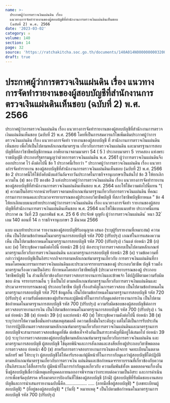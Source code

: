 ```yaml
---
name: >-
  ประกาศผู้ว่าการตรวจเงินแผ่นดิน เรื่อง
  แนวทางการจัดทำรายงานของผู้สอบบัญชีที่สำนักงานการตรวจเงินแผ่นดินเห็นชอบ
  (ฉบับที่ 2) พ.ศ. 2566
date: '2023-03-02'
category: ก
volume: 140
section: 14
page: 32
source: 'https://ratchakitcha.soc.go.th/documents/140A014N0000000003200.pdf'
draft: true
---
```


# ประกาศผู้ว่าการตรวจเงินแผ่นดิน เรื่อง แนวทางการจัดทำรายงานของผู้สอบบัญชีที่สำนักงานการตรวจเงินแผ่นดินเห็นชอบ (ฉบับที่ 2) พ.ศ. 2566

ประกาศผู้ว่าการตรวจเงินแผ่นดิน เรื่อง แนวทางการจัดทำรายงานของผู้สอบบัญชีที่สำนักงานการตรวจเงินแผ่นดินเห็นชอบ (ฉบับที่ 2) พ.ศ. 2566 โดยที่เป็นการสมควรแก้ไขเพิ่มเติมประกาศผู้ว่าการตรวจเงินแผ่นดิน เรื่อง แนวทางการจัดทำ รายงานของผู้สอบบัญชี ที่ สานักงานการตรวจเงินแผ่นดินเห็นชอบ เพื่อให้เป็นไปตามหลักเกณฑ์มาตรฐาน เกี่ยวกับการตรวจเงินแผ่นดิน และมาตรฐานการสอบบัญชีที่สภาวิชาชีพบัญชีกาหนด อาศัยอานาจตามมาตรา 54 ( 5 ) ประกอบมาตรา 5 วรรคสอง แห่งพระราชบัญญัติ ประกอบรัฐธรรมนูญว่าด้วยการตรวจเงินแผ่นดิน พ.ศ. 2561 ผู้ว่าการตรวจเงินแผ่นดินจึงออกประกาศ ไว้ ดังต่อไปนี้ ข้อ 1 ประกาศนี้เรียกว่า “ ประกาศผู้ว่าการตรวจเงินแผ่นดิน เรื่อง แนวทางกำรจัดทำรายงาน ของผู้สอบบัญชีที่สำนักงานการตรวจเงินแผ่นดินเห็นชอบ (ฉบับที่ 2) พ.ศ. 2566 ข้อ 2 ประกาศนี้ให้ใช้บังคับนับแต่วันถัดจากวันประกาศในราชกิจจานุเบกษาเป็นต้นไป ข้อ 3 ให้ยกเลิกความใน (ข) ของ (1) ของข้อ 3 แห่งประกาศผู้ว่าการตรวจเงินแผ่นดิน เรื่อง แนวทางการจัดทำรายงานของผู้สอบบัญชีที่สำนักงานการตรวจเงินแผ่นดินเห็นชอบ พ.ศ. 2564 และให้ใช้ความต่อไปนี้แทน “( ข) ความเป็นอิสระจากหน่วยรับตรวจตามหลักเกณฑ์มาตรฐานเกี่ยวกับการตรวจเงินแผ่นดิน ที่คณะกรรมการกาหนดและประมวลจรรยาบรรณของผู้ประกอบวิชาชีพบัญชี ที่สภาวิชาชีพบัญชีกาหนด ” ข้อ 4 ให้ยกเลิกแบบแนบท้ายประกาศผู้ว่าการตรวจเงินแผ่นดิน เรื่อง แนวทางการจัดทำ รายงานของผู้สอบบัญชีที่สำนักงานการตรวจเงินแผ่นดินเห็นชอบ พ.ศ. 2564 และให้ใช้แบบแนบท้าย ประกาศนี้แทน ประกาศ ณ วันที่ 23 กุมภาพันธ์ พ.ศ. 25 6 6 ประจักษ์ บุญยัง ผู้ว่าการตรวจเงินแผ่นดิน ้ หนา 32 ่ เลม 140 ตอนที่ 14 ก ราชกิจจานุเบกษา 3 มีนาคม 2566

แบบ แนบท้ายประกาศ รายงานของผู้สอบบัญชีรับอนุญาต เสนอ (ระบุผู้รับรายงานที่เหมาะสม) ความเห็น เป็นไปตามข้อกำหนดในมาตรฐานการสอบบัญชี รหัส 700 (ปรับปรุง) เกณฑ์ในการแสดงความเห็น เป็นไปตามข้อกาหนดในมาตรฐานการสอบบัญชี รหัส 700 (ปรับปรุง) เว้นแต่ ย่อหน้า 28 (ก) และ (ค) ให้ระบุข้อความดังต่อไปนี้ ย่อหน้า 28 (ก) ต้องระบุว่าการตรวจสอบเป็นไปตามหลักเกณฑ์มาตรฐานเกี่ยวกับการตรวจเงินแผ่นดิน และมาตรฐานการสอบบัญชี ย่อหน้า 28 (ค) รวมข้อความที่กล่าวว่าผู้สอบบัญชีเป็นอิสระจากกิจการตามหลักเกณฑ์มาตรฐานเกี่ยวกับ การตรวจเงินแผ่นดินที่กาหนดโดยคณะกรรมการตรวจเงินแผ่นดินและประมวลจรรยาบรรณของผู้ ประกอบวิชาชีพ บัญชี รวมถึงมาตรฐานเรื่องความเป็นอิสระ ที่กาหนดโดยสภาวิชาชีพบัญชี (ประมวลจรรยาบรรณของผู้ ประกอบวิชาชีพบัญชี) ใน ส่วนที่เกี่ยวข้องกับการตรวจสอบรายงานการเงินและข้าพเจ้า ได้ปฏิบัติตามความรับผิดชอบ ด้าน จรรยาบรรณอื่น ๆ ซึ่งเป็นไป ตามหลักเกณฑ์มาตรฐานเกี่ยวกับการตรวจเงินแผ่นดินและประมวลจรรยาบรรณของผู้ ประกอบวิชาชีพ บัญชี เรื่องสำคัญในการตรวจสอบ เป็นไปตามข้อกำหนดในมาตรฐานการสอบบัญชี รหัส 701 ข้อมูลอื่น เป็นไปตามข้อกำหนดในมาตรฐานการสอบบัญชี รหัส 720 (ปรับปรุง) ความรับผิดชอบของผู้บริหารและผู้มีหน้าที่ในการกำกับดูแลต่อรายงานการเงิน เป็นไปตามข้อกำหนดในมาตรฐานการสอบบัญชี รหัส 700 (ปรับปรุง) ความรับผิดชอบของผู้สอบบัญชีต่อการตรวจสอบรายงานการเงิน เป็นไปตามข้อกาหนดในมาตรฐานการสอบบัญชี รหัส 700 (ปรับปรุง) เ ว้นแต่ ย่อหน้า 38 (ข) ย่อหน้า 39 (ก) และย่อหน้า 40 (ข) ให้ระบุข้อความดังต่อไปนี้ ย่อหน้า 38 (ข) ระบุว่าการให้ความเชื่อมั่นอย่างสมเหตุสมผลคื อความเชื่อมั่นในระดับสูง แต่ไม่ได้เป็นการรับประกันว่าการปฏิบัติงานตรวจสอบตามหลักเกณฑ์มาตรฐานเกี่ยวกับการตรวจเงินแผ่นดินและมาตรฐานการ สอบบัญชีจะสามารถตรวจสอบข้อมูลที่ขัด ต่อข้อเท็จจริงอันเป็นสาระสาคัญที่มีอยู่ได้เสมอไป ย่อหน้า 39 (ก) ระบุว่าการตรวจสอบของผู้สอบบัญชีตามหลักเกณฑ์มาตรฐานเกี่ยวกับการตรวจเงินแผ่นดิน และมาตรฐานการสอบบัญชี ผู้สอบบัญชี ใช้ดุลยพินิจและการสังเกตและสงสัยเยี่ยงผู้ประกอบวิชาชีพตลอดการตรวจสอบ ย่อหน้า 40 (ข) สาหรับการตรวจสอบรายงานการเงินของกิจการ จดทะเบียนในตลาดหลักทรั พย์ ให้ระบุว่า ผู้สอบบัญชีได้ให้คารับรองแก่ผู้มีหน้าที่ในการกากับดูแลว่าผู้สอบบัญชีได้ปฏิบัติตามหลักเกณฑ์มาตรฐานเกี่ยวกับการตรวจเงิน แผ่นดินและข้อกำหนดจรรยาบรรณที่เกี่ยวข้องกับความเป็นอิสระและได้สื่อสารกับ ผู้มีหน้าที่ในการกำกับดูแลเกี่ยวกับ ความสัมพันธ์ทั้งห มดตลอดจนเรื่องอื่นซึ่งผู้สอบบัญชีเชื่อว่ามีเหตุผลที่บุคคลภายนอกอาจพิจารณาว่ากระทบต่อความเป็นอิสระ และการดำเนินการเพื่อขจัดอุปสรรค หรือมาตรการป้องกันที่ใช้ของผู้สอบบัญชี (ถ้ามี) ผู้สอบบัญชีที่รับผิดชอบงานสอบบัญชีและการนำเสนอรายงานฉบับนี้คือ................. ..... (ลายมือชื่อผู้สอบบัญชี) * (เลขทะเบียนผู้สอบบัญชี) * (ที่อยู่ของผู้สอบบัญชี) * (วันที่) * หมายเหตุ * เป็นไปตามข้อกำหนดในมาตรฐานการสอบบัญชี รหัส 700 (ปรับปรุง)
